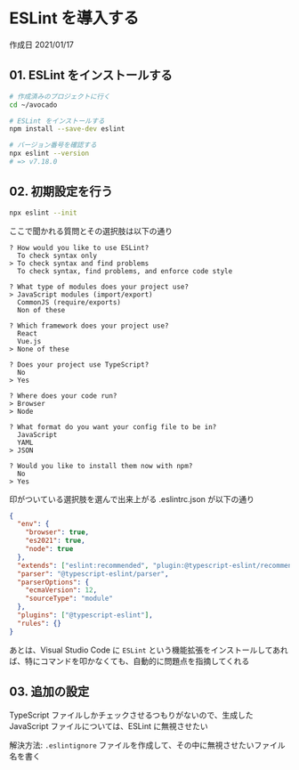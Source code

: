 # ESLint を導入する

作成日 2021/01/17

## 01. ESLint をインストールする

```bash
# 作成済みのプロジェクトに行く
cd ~/avocado

# ESLint をインストールする
npm install --save-dev eslint

# バージョン番号を確認する
npx eslint --version
# => v7.18.0
```

## 02. 初期設定を行う

```bash
npx eslint --init
```

ここで聞かれる質問とその選択肢は以下の通り

```text
? How would you like to use ESLint?
  To check syntax only
> To check syntax and find problems
  To check syntax, find problems, and enforce code style

? What type of modules does your project use?
> JavaScript modules (import/export)
  CommonJS (require/exports)
  Non of these

? Which framework does your project use?
  React
  Vue.js
> None of these

? Does your project use TypeScript?
  No
> Yes

? Where does your code run?
> Browser
> Node

? What format do you want your config file to be in?
  JavaScript
  YAML
> JSON

? Would you like to install them now with npm?
  No
> Yes
```

印がついている選択肢を選んで出来上がる .eslintrc.json が以下の通り

```json
{
  "env": {
    "browser": true,
    "es2021": true,
    "node": true
  },
  "extends": ["eslint:recommended", "plugin:@typescript-eslint/recommended"],
  "parser": "@typescript-eslint/parser",
  "parserOptions": {
    "ecmaVersion": 12,
    "sourceType": "module"
  },
  "plugins": ["@typescript-eslint"],
  "rules": {}
}
```

あとは、Visual Studio Code に `ESLint` という機能拡張をインストールしてあれば、特にコマンドを叩かなくても、自動的に問題点を指摘してくれる

## 03. 追加の設定

TypeScript ファイルしかチェックさせるつもりがないので、生成した JavaScript ファイルについては、ESLint に無視させたい

解決方法: `.eslintignore` ファイルを作成して、その中に無視させたいファイル名を書く

